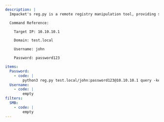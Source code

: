 ```yaml
---
description: |
  Impacket's reg.py is a remote registry manipulation tool, providing similar functionality to reg.exe in Windows.

  Command Reference:

  	Target IP: 10.10.10.1

  	Domain: test.local

  	Username: john

  	Password: password123

items:
  Password:
    - code: |
        python3 reg.py test.local/john:password123@10.10.10.1 query -keyName HKLM\\SOFTWARE\\Policies\\Microsoft\\Windows -s
  Username:
    - code: |
        empty
filters:
  SMB:
    - code: |
        empty
---
```

